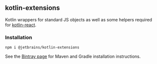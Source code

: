 ## kotlin-extensions

Kotlin wrappers for standard JS objects as well as some helpers required for [kotlin-react](https://github.com/JetBrains/kotlin-wrappers/tree/master/kotlin-react).

### Installation

`npm i @jetbrains/kotlin-extensions`

See the [Bintray page](https://bintray.com/kotlin/kotlin-js-wrappers/kotlin-extensions) for Maven and Gradle installation instructions.